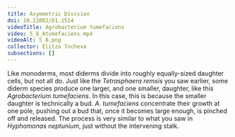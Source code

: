 ```yaml
---
title: Asymmetric Division
doi: 10.22002/D1.1514
videoTitle: Agrobacterium tumefaciens
video: 5_8_Atumefaciens.mp4
videoAlt: 5_8.png
collector: Elitza Tocheva
subsections: []
---
```


Like monoderms, most diderms divide into roughly equally-sized daughter cells, but not all do. Just like the *Tetrasphaera remsis* you saw earlier, some diderm species produce one larger, and one smaller, daughter, like this *Agrobacterium tumefaciens*. In this case, this is because the smaller daughter is technically a bud. *A. tumefaciens* concentrate their growth at one pole, pushing out a bud that, once it becomes large enough, is pinched off and released. The process is very similar to what you saw in *Hyphomonas neptunium*, just without the intervening stalk.

